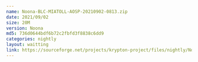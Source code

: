```yaml
---
name: Noona-BLC-MIATOLL-AOSP-20210902-0813.zip
date: 2021/09/02
size: 20M
version: Noona
md5: 736d0644bdf6b72c2fbfd3f8838c6dd9
categories: nightly
layout: waitting
link: https://sourceforge.net/projects/krypton-project/files/nightly/Noona-BLC-MIATOLL-AOSP-20210902-0813.zip
---
```

